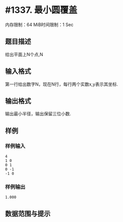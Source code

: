 # #1337. 最小圆覆盖

内存限制：64 MiB时间限制：1 Sec

## 题目描述

给出平面上N个点,N

## 输入格式

第一行给出数字N，现在N行，每行两个实数x,y表示其坐标.


## 输出格式

输出最小半径，输出保留三位小数.

## 样例

### 样例输入

    
    4
    1 0
    0 1
    0 -1
    -1 0
    
    
    

### 样例输出

    
    1.000
    

## 数据范围与提示
